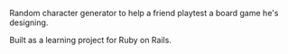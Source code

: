 Random character generator to help a friend playtest a board game he's designing.

Built as a learning project for Ruby on Rails.
